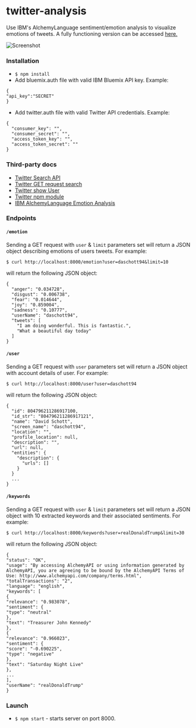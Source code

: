 # twitter-analysis
Use IBM's AlchemyLanguage sentiment/emotion analysis to visualize emotions of tweets.
A fully functioning version can be accessed [here.](http://radiant-woodland-82478.herokuapp.com/)

![Screenshot](https://s28.postimg.org/eu7i7d8zx/twitter_analysis.png)

### Installation

* `$ npm install`
* Add bluemix.auth file with valid IBM Bluemix API key. Example:
```
{
"api_key":"SECRET"
}
```

* Add twitter.auth file with valid Twitter API credentials. Example:
```
{
  "consumer_key": "",
  "consumer_secret": "",
  "access_token_key": "",
  "access_token_secret": ""
}
```

### Third-party docs
* [Twitter Search API](https://dev.twitter.com/rest/public/search)
* [Twitter GET request search](https://dev.twitter.com/rest/reference/get/search/tweets)
* [Twitter show User](https://dev.twitter.com/rest/reference/get/users/show)
* [Twitter npm module](https://www.npmjs.com/package/twitter)
* [IBM AlchemyLanguage Emotion Analysis](http://www.ibm.com/watson/developercloud/alchemy-language/api/v1/?node#emotion_analysis)

### Endpoints

#### `/emotion`
Sending a GET request with `user` & `limit` parameters set will return a JSON object describing emotions of users tweets.
For example:
```
$ curl http://localhost:8000/emotion?user=daschott94&limit=10
```
will return the following JSON object:
```
{
  "anger": "0.034728",
  "disgust": "0.006738",
  "fear": "0.014644",
  "joy": "0.859004",
  "sadness": "0.10777",
  "userName": "daschott94",
  "tweets": [
    "I am doing wonderful. This is fantastic.",
    "What a beautiful day today"
  ]
}
```

#### `/user`
Sending a GET request with `user` parameters set will return a JSON object with account details of user.
For example:
```
$ curl http://localhost:8000/user?user=daschott94
```
will return the following JSON object:
```
{
  "id": 804796211286917100,
  "id_str": "804796211286917121",
  "name": "David Schott",
  "screen_name": "daschott94",
  "location": "",
  "profile_location": null,
  "description": "",
  "url": null,
  "entities": {
    "description": {
      "urls": []
    }
  }
  ...
}
```
#### `/keywords`
Sending a GET request with `user` & `limit` parameters set will return a JSON object with 10 extracted keywords and their associated sentiments.
For example:
```
$ curl http://localhost:8000/keywords?user=realDonaldTrump&limit=30
```

will return the following JSON object:

```
{
"status": "OK",
"usage": "By accessing AlchemyAPI or using information generated by AlchemyAPI, you are agreeing to be bound by the AlchemyAPI Terms of Use: http://www.alchemyapi.com/company/terms.html",
"totalTransactions": "2",
"language": "english",
"keywords": [
{
"relevance": "0.983078",
"sentiment": {
"type": "neutral"
},
"text": "Treasurer John Kennedy"
},
{
"relevance": "0.966023",
"sentiment": {
"score": "-0.690225",
"type": "negative"
},
"text": "Saturday Night Live"
},
...
],
"userName": "realDonaldTrump"
}
```

### Launch

* `$ npm start` - starts server on port 8000.
